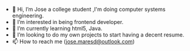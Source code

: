 - 👋 Hi, I’m Jose a college student ,I'm doing computer systems engineering.
- 👀 I’m interested in being frontend developer.
- 🌱 I’m currently learning html5, Java.
- 💞️ I’m looking to do my own projects to start having a decent resume.
- 📫 How to reach me (jose.maresd@outlook.com)

<!---
JoseMaresd/JoseMaresd is a ✨ special ✨ repository because its `README.md` (this file) appears on your GitHub profile.
You can click the Preview link to take a look at your changes.
--->
